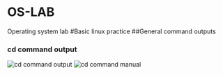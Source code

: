 # OS-LAB
Operating system lab
#Basic linux practice 
##General command outputs
### cd command output
![cd command output](cd.png)
![cd command manual](mcd.png)
